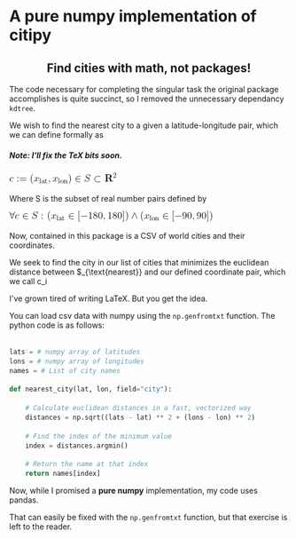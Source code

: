 # A pure numpy implementation of citipy


<div align="center">
    <h2 style="font-color: pink">Find cities with <b>math</b>, not packages!</h2>
</div>

The code necessary for completing the singular task the original package accomplishes
is quite succinct, so I removed the unnecessary dependancy `kdtree`.

We wish to find the nearest city to a given a latitude-longitude pair,
which we can define formally as

##### Note: I'll fix the TeX bits soon.

![latex](images/gif.gif)

Where S is the subset of real number pairs defined by

![more latex](images/gif-1.gif)

Now, contained in this package is a CSV of world cities and their coordinates.

We seek to find the city in our list of cities that minimizes the euclidean distance
between $_{\text{nearest}} and our defined coordinate pair, which we call c_i

I've grown tired of writing LaTeX. But you get the idea.

You can load csv data with numpy using the `np.genfromtxt` function.
The python code is as follows:

```python

lats = # numpy array of latitudes
lons = # numpy array of longitudes
names = # List of city names

def nearest_city(lat, lon, field="city"):
    
    # Calculate euclidean distances in a fast, vectorized way
    distances = np.sqrt((lats - lat) ** 2 + (lons - lon) ** 2)

    # Find the index of the minimum value
    index = distances.argmin()

    # Return the name at that index
    return names[index]
```

Now, while I promised a **pure numpy** implementation, my code uses pandas.

That can easily be fixed with the `np.genfromtxt` function, but that exercise is left to the reader.
